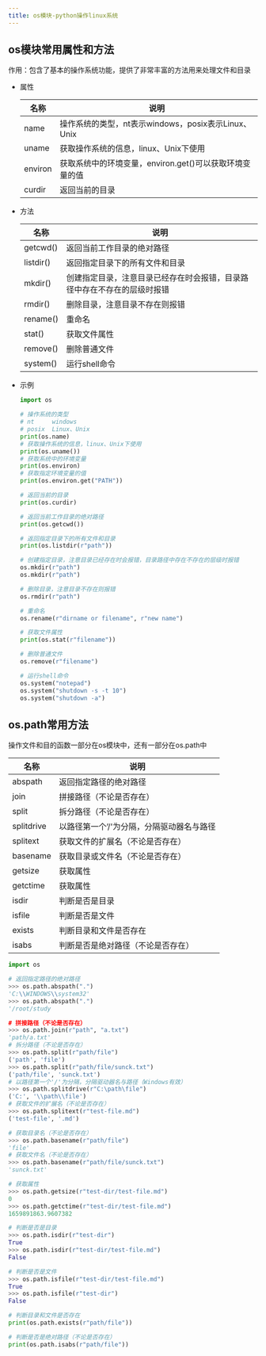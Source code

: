 ```yaml
---
title: os模块-python操作linux系统
---
```


## os模块常用属性和方法

作用：包含了基本的操作系统功能，提供了非常丰富的方法用来处理文件和目录

- 属性

  | 名称    | 说明                                                    |
  | ------- | ------------------------------------------------------- |
  | name    | 操作系统的类型，nt表示windows，posix表示Linux、Unix     |
  | uname   | 获取操作系统的信息，linux、Unix下使用                   |
  | environ | 获取系统中的环境变量，environ.get()可以获取环境变量的值 |
  | curdir  | 返回当前的目录                                          |

- 方法

  | 名称      | 说明                                                         |
  | --------- | ------------------------------------------------------------ |
  | getcwd()  | 返回当前工作目录的绝对路径                                   |
  | listdir() | 返回指定目录下的所有文件和目录                               |
  | mkdir()   | 创建指定目录，注意目录已经存在时会报错，目录路径中存在不存在的层级时报错 |
  | rmdir()   | 删除目录，注意目录不存在则报错                               |
  | rename()  | 重命名                                                       |
  | stat()    | 获取文件属性                                                 |
  | remove()  | 删除普通文件                                                 |
  | system()  | 运行shell命令                                                |

- 示例

  ```python
  import os
  
  # 操作系统的类型
  # nt     windows
  # posix  Linux、Unix
  print(os.name)
  # 获取操作系统的信息，linux、Unix下使用
  print(os.uname())
  # 获取系统中的环境变量
  print(os.environ)
  # 获取指定环境变量的值
  print(os.environ.get("PATH"))
  
  # 返回当前的目录
  print(os.curdir)
  
  # 返回当前工作目录的绝对路径
  print(os.getcwd())
  
  # 返回指定目录下的所有文件和目录
  print(os.listdir(r"path"))
  
  # 创建指定目录，注意目录已经存在时会报错，目录路径中存在不存在的层级时报错
  os.mkdir(r"path")
  os.mkdir(r"path")
  
  # 删除目录，注意目录不存在则报错
  os.rmdir(r"path")
  
  # 重命名
  os.rename(r"dirname or filename", r"new name")
  
  # 获取文件属性
  print(os.stat(r"filename"))
  
  # 删除普通文件
  os.remove(r"filename")
  
  # 运行shell命令
  os.system("notepad")
  os.system("shutdown -s -t 10")
  os.system("shutdown -a")
  ```

## os.path常用方法

操作文件和目的函数一部分在os模块中，还有一部分在os.path中

| 名称       | 说明                                      |
| ---------- | ----------------------------------------- |
| abspath    | 返回指定路径的绝对路径                    |
| join       | 拼接路径（不论是否存在）                  |
| split      | 拆分路径（不论是否存在）                  |
| splitdrive | 以路径第一个’/'为分隔，分隔驱动器名与路径 |
| splitext   | 获取文件的扩展名（不论是否存在）          |
| basename   | 获取目录或文件名（不论是否存在）          |
| getsize    | 获取属性                                  |
| getctime   | 获取属性                                  |
| isdir      | 判断是否是目录                            |
| isfile     | 判断是否是文件                            |
| exists     | 判断目录和文件是否存在                    |
| isabs      | 判断是否是绝对路径（不论是否存在）        |

```python
import os

# 返回指定路径的绝对路径
>>> os.path.abspath(".")
'C:\\WINDOWS\\system32'
>>> os.path.abspath(".")
'/root/study

# 拼接路径（不论是否存在）
>>> os.path.join(r"path", "a.txt")
'path/a.txt'
# 拆分路径（不论是否存在）
>>> os.path.split(r"path/file")
('path', 'file')
>>> os.path.split(r"path/file/sunck.txt")
('path/file', 'sunck.txt')
# 以路径第一个'/'为分隔，分隔驱动器名与路径（Windows有效）
>>> os.path.splitdrive(r"C:\path\file")
('C:', '\\path\\file')
# 获取文件的扩展名（不论是否存在）
>>> os.path.splitext(r"test-file.md")
('test-file', '.md')

# 获取目录名（不论是否存在）
>>> os.path.basename(r"path/file")
'file'
# 获取文件名（不论是否存在）
>>> os.path.basename(r"path/file/sunck.txt")
'sunck.txt'

# 获取属性
>>> os.path.getsize(r"test-dir/test-file.md")
0
>>> os.path.getctime(r"test-dir/test-file.md")
1659891863.9607382

# 判断是否是目录
>>> os.path.isdir(r"test-dir")
True
>>> os.path.isdir(r"test-dir/test-file.md")
False

# 判断是否是文件
>>> os.path.isfile(r"test-dir/test-file.md")
True
>>> os.path.isfile(r"test-dir")
False

# 判断目录和文件是否存在
print(os.path.exists(r"path/file"))

# 判断是否是绝对路径（不论是否存在）
print(os.path.isabs(r"path/file"))

```